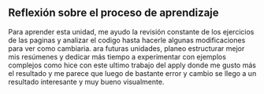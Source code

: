 ## Reflexión sobre el proceso de aprendizaje
Para aprender esta unidad, me ayudo la revisión constante de los ejercicios de las paginas y analizar el codigo hasta hacerle algunas modificaciones para ver como cambiaria. 
 ara futuras unidades, planeo estructurar mejor mis resúmenes y dedicar más tiempo a experimentar con ejemplos complejos como hice con este ultimo trabajo del apply donde me gusto más el resultado y me parece que luego de bastante
error y cambio se llego a un resultado interesante y muy bueno visualmente.
